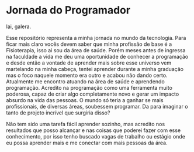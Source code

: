 # Jornada do Programador

Iai, galera. 
 
Esse repositório representa a minha jornada no mundo da tecnologia. Para ficar mais claro vocês devem saber que minha profissão de base é a Fisioterapia, isso ai sou da área de saúde. Porém meses antes de ingressa na faculdade a vida me deu uma oportunidade de conhecer a programação e desde então a vontade de aprender mais sobre esse universo vem martelando na minha cabeça, tentei aprender durante a minha graduação mas o foco naquele momento era outro e acabou não dando certo. Atualmente me encontro atuando na área de saúde e aprendendo programação. Acredito na programação como uma ferramenta muito poderosa, capaz de criar algo completamente novo e gerar um impacto absurdo na vida das pessoas. O mundo só teria a ganhar se mais profissionais, de diversas áreas, soubessem programar. Da para imaginar o tanto de projeto incrível que surgiria disso? 
 
Não tem sido uma tarefa fácil aprender sozinho, mas acredito nos resultados que posso alcançar e nas coisas que poderei fazer com esse conhecimento, por isso tenho buscado vagas  de trabalho ou estágio onde eu possa aprender mais e me conectar com mais pessoas da área. 
 
